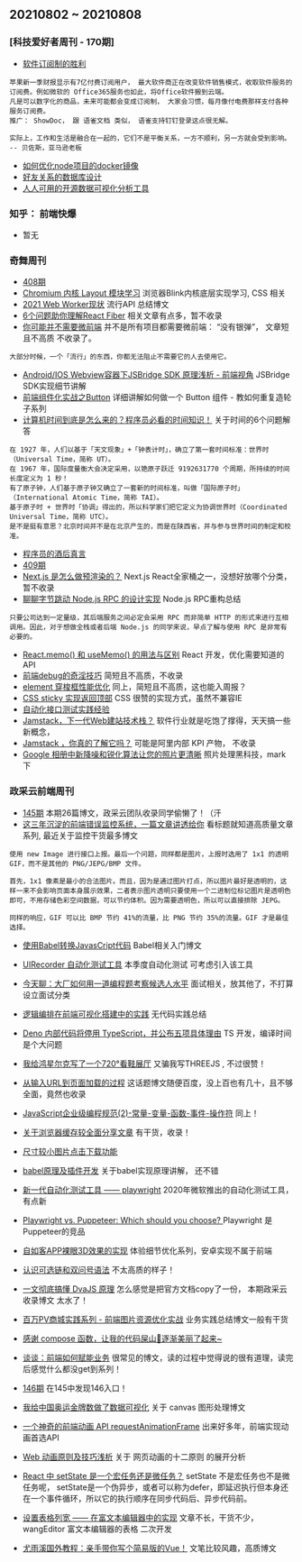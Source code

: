 
## 20210802 ~ 20210808
### [科技爱好者周刊 - 170期]
* [软件订阅制的胜利](https://github.com/ruanyf/weekly/blob/master/docs/issue-170.md)
```
苹果新一季财报显示有7亿付费订阅用户， 最大软件商正在改变软件销售模式，收取软件服务的订阅费。例如微软的 Office365服务也如此，将Office软件搬到云端。
凡是可以数字化的商品，未来可能都会变成订阅制， 大家会习惯，每月像付电费那样支付各种服务订阅费。
推广： ShowDoc， 跟 语雀文档 类似， 语雀支持钉钉登录这点很无解。

实际上，工作和生活是融合在一起的，它们不是平衡关系，一方不顺利，另一方就会受到影响。 -- 贝佐斯，亚马逊老板
```
* [如何优化node项目的docker镜像](https://juejin.cn/post/6991689670027542564)
* [好友关系的数据库设计](https://minimalmodeling.substack.com/p/modeling-mutual-friendship)
* [人人可用的开源数据可视化分析工具](https://github.com/dataease/dataease)

### 知乎： 前端快爆
* 暂无

### 奇舞周刊
* [408期](https://weekly.75.team/issue408.html)
* [Chromium 内核 Layout 模块学习](https://mp.weixin.qq.com/s/UYzAWkCuIPh1Z5yoqGo9nA) 浏览器Blink内核底层实现学习, CSS 相关
* [2021 Web Worker现状](https://zhuanlan.zhihu.com/p/393428948) 流行API 总结博文
* [6个问题助你理解React Fiber](https://segmentfault.com/a/1190000039682751) 相关文章有点多，暂不收录
* [你可能并不需要微前端](https://mp.weixin.qq.com/s/khrziHjDfgGS4GgHa6qQJg) 并不是所有项目都需要微前端： “没有银弹”， 文章短且不高质 不收录了。
```
大部分时候，一个「流行」的东西，你都无法阻止不需要它的人去使用它。
```
* [Android/IOS Webview容器下JSBridge SDK 原理浅析 - 前端视角](https://mp.weixin.qq.com/s/H4ICaFhiJZE5ZUNEZj_U8A) JSBridge SDK实现细节讲解
* [前端组件化实战之Button](https://juejin.cn/post/6990511054224621598) 详细讲解如何做一个 Button 组件 - 教如何重复造轮子系列
* [计算机时间到底是怎么来的？程序员必看的时间知识！](https://mp.weixin.qq.com/s/A9fgd2xnp1YfHZ1iTMyXvw) 关于时间的6个问题解答
```
在 1927 年，人们以基于「天文现象」+「钟表计时」，确立了第一套时间标准：世界时（Universal Time，简称 UT）。
在 1967 年，国际度量衡大会决定采用，以铯原子跃迁 9192631770 个周期，所持续的时间长度定义为 1 秒！
有了原子钟，人们基于原子钟又确立了一套新的时间标准，叫做「国际原子时」（International Atomic Time，简称 TAI）。
基于原子时 + 世界时「协调」得出的，所以科学家们把它定义为协调世界时（Coordinated Universal Time，简称 UTC）。
是不是挺有意思？北京时间并不是在北京产生的，而是在陕西省，并与参与世界时间的制定和校准。
```
* [程序员的酒后真言](https://www.ruanyifeng.com/blog/2021/06/drunk-post-of-a-programmer.html)
* [409期](https://weekly.75.team/issue409.html)
* [Next.js 是怎么做预渲染的？](https://mp.weixin.qq.com/s/tDPkTwrR031CjsWbiVTVGw) Next.js React全家桶之一，没想好放哪个分类，暂不收录
* [聊聊字节跳动 Node.js RPC 的设计实现](https://mp.weixin.qq.com/s/Ky6SoWJv85orqYioihTRqg) Node.js RPC重构总结
```
只要公司达到一定量级，其后端服务之间必定会采用 RPC 而非简单 HTTP 的形式来进行互相调用。因此，对于想做全栈或者后端 Node.js 的同学来说，早点了解与使用 RPC 是非常有必要的。
```
* [React.memo() 和 useMemo() 的用法与区别](https://mp.weixin.qq.com/s/zxT2GfujdbQfvrCtRxkbiQ) React 开发，优化需要知道的API
* [前端debug的奇淫技巧](https://mp.weixin.qq.com/s/KMiJJ5uGuCZ9Uu1JP8bwGg) 简短且不高质，不收录
* [element 穿梭框性能优化](https://mp.weixin.qq.com/s/mYcfNc8annYHHPPlgl2N-A) 同上，简短且不高质，这也能入周报？
* [CSS sticky 实现返回顶部](https://juejin.cn/post/6992018973856383013) CSS 很赞的实现方式，虽然不兼容IE
* [自动化接口测试实践经验](https://mp.weixin.qq.com/s/WrfaCt39Jb4vViKB2-qynw)
* [Jamstack，下一代Web建站技术栈？](https://zhuanlan.zhihu.com/p/281085404) 软件行业就是吃饱了撑得，天天搞一些新概念，
* [Jamstack ，你真的了解它吗？](https://mp.weixin.qq.com/s/bVkK2jJAuZmShYk4318kMQ) 可能是阿里内部 KPI 产物， 不收录
* [Google 相册中新降噪和锐化算法让您的照片更清晰](https://mp.weixin.qq.com/s/0ppzlUXIaTGG0QQnAJfvmg) 照片处理黑科技，mark下


### 政采云前端周刊
* [145期](https://weekly.zoo.team/detail/145) 本期26篇博文，政采云团队收录同学偷懒了！（汗
* [这三年沉淀的前端错误监控系统，一篇文章讲透给你](https://mp.weixin.qq.com/s/NY72_cRGAPsex78YwVF_hg) 看标题就知道高质量文章系列, 最近关于监控干货最多博文
```
使用 new Image 进行接口上报。最后一个问题，同样都是图片，上报时选用了 1x1 的透明 GIF，而不是其他的 PNG/JEPG/BMP 文件。

首先，1x1 像素是最小的合法图片。而且，因为是通过图片打点，所以图片最好是透明的，这样一来不会影响页面本身展示效果，二者表示图片透明只要使用一个二进制位标记图片是透明色即可，不用存储色彩空间数据，可以节约体积。因为需要透明色，所以可以直接排除 JEPG。

同样的响应，GIF 可以比 BMP 节约 41%的流量，比 PNG 节约 35%的流量。GIF 才是最佳选择。
```
* [使用Babel转换JavasCript代码](https://zhuanlan.zhihu.com/p/118319241) Babel相关入门博文
* [UIRecorder 自动化测试工具](https://www.yuque.com/artist/uirecorder/hbqzpl) 本季度自动化测试 可考虑引入该工具
* [今天聊：大厂如何用一道编程题考察候选人水平](https://juejin.cn/post/6987529814324281380) 面试相关，放其他了，不打算设立面试分类
* [逻辑编排在前端可视化搭建中的实践](https://juejin.cn/post/6942459694430552071) 无代码实践总结
* [Deno 内部代码将停用 TypeScript，并公布五项具体理由](https://www.infoq.cn/article/u72qtztgazttfazzihbz) TS 开发，编译时间是个大问题
* [我给鸿星尔克写了一个720°看鞋展厅](https://juejin.cn/post/6989439618877751303?from=main_page) 又骗我写THREEJS , 不过很赞！
* [从输入URL到页面加载的过程](https://www.jianshu.com/p/2448148a959b) 这话题博文随便百度，没上百也有几十，且不够全面，竟然也收录
* [JavaScript企业级编程规范(2)-常量-变量-函数-事件-操作符](https://mp.weixin.qq.com/s/J_mq58q2WpcFtmYeWahe3A) 同上！
* [关于浏览器缓存较全面分享文章](https://www.yuque.com/docs/share/eab142fc-a0e0-432f-921a-eb0f8705dec4?#%20%E3%80%8A%E6%B5%8F%E8%A7%88%E5%99%A8%E7%BC%93%E5%AD%98%E3%80%8B) 有干货，收录！
* [尺寸较小图片点击下载功能](https://www.yuque.com/docs/share/62d766ee-425a-4acc-ad4f-6a1cca0d5ae4?#%20%E3%80%8Ajs%E4%B8%8B%E8%BD%BD%E5%9B%BE%E7%89%87%E3%80%8B)
* [babel原理及插件开发](https://juejin.cn/post/6844903603983892487) 关于babel实现原理讲解， 还不错
* [新一代自动化测试工具 —— playwright](https://juejin.cn/post/6987682149574901768) 2020年微软推出的自动化测试工具， 有点新
* [Playwright vs. Puppeteer: Which should you choose? ](https://blog.logrocket.com/playwright-vs-puppeteer/) Playwright 是Puppeteer的竞品
* [自如客APP裸眼3D效果的实现](https://juejin.cn/post/6989227733410644005?from=main_page) 体验细节优化系列，安卓实现不属于前端
* [认识可选链和双问号语法](https://huangzq.blog.csdn.net/article/details/103840271) 不太高质的样子！
* [一文彻底搞懂 DvaJS 原理](https://zhuanlan.zhihu.com/p/373201039) 怎么感觉是把官方文档copy了一份， 本期政采云收录博文 太水了！
* [百万PV商城实践系列 - 前端图片资源优化实战](https://juejin.cn/post/6989751020255445005?from=main_page) 业务实践总结博文一般有干货
* [感谢 compose 函数，让我的代码屎山💩逐渐美丽了起来~](https://juejin.cn/post/6989020415444123662?from=main_page#heading-7)
* [谈谈：前端如何赋能业务](https://mp.weixin.qq.com/s/_H6X6k_ppdyhP7cP1uusfg) 很常见的博文，读的过程中觉得说的很有道理，读完后感觉什么都没get到系列！


* [146期](https://weekly.zoo.team/detail/146) 在145中发现146入口！
* [我给中国奥运金牌数做了数据可视化](https://juejin.cn/post/6991610169243205662?from=main_page)  关于 canvas 图形处理博文
* [一个神奇的前端动画 API requestAnimationFrame](https://juejin.cn/post/6991297852462858277?from=main_page) 出来好多年，前端实现动画首选API
* [Web 动画原则及技巧浅析](https://github.com/chokcoco/iCSS/issues/121) 关于 网页动画的十二原则 的展开分析
* [React 中 setState 是一个宏任务还是微任务？](https://juejin.cn/post/6992006476558499853?from=main_page) setState 不是宏任务也不是微任务呢， setState是一个伪异步，或者可以称为defer，即延迟执行但本身还在一个事件循环，所以它的执行顺序在同步代码后、异步代码前。
* [设置表格列宽 —— 在富文本编辑器中的实现](https://juejin.cn/post/6992231715297034247) 文章不长，干货不少， wangEditor 富文本编辑器的表格 二次开发
* [尤雨溪国外教程：亲手带你写个简易版的Vue！](https://juejin.cn/post/6992018709439053837?from=main_page) 文笔比较风趣，高质博文